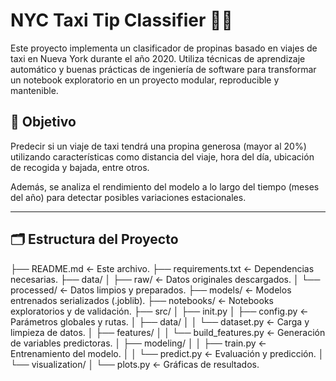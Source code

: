 # NYC Taxi Tip Classifier 🗽🚕

Este proyecto implementa un clasificador de propinas basado en viajes de taxi en Nueva York durante el año 2020. Utiliza técnicas de aprendizaje automático y buenas prácticas de ingeniería de software para transformar un notebook exploratorio en un proyecto modular, reproducible y mantenible.

## 📌 Objetivo

Predecir si un viaje de taxi tendrá una propina generosa (mayor al 20%) utilizando características como distancia del viaje, hora del día, ubicación de recogida y bajada, entre otros.

Además, se analiza el rendimiento del modelo a lo largo del tiempo (meses del año) para detectar posibles variaciones estacionales.

---

## 🗂️ Estructura del Proyecto
├── README.md <- Este archivo.
├── requirements.txt <- Dependencias necesarias.
├── data/
│ ├── raw/ <- Datos originales descargados.
│ └── processed/ <- Datos limpios y preparados.
├── models/ <- Modelos entrenados serializados (.joblib).
├── notebooks/ <- Notebooks exploratorios y de validación.
├── src/
│ ├── init.py
│ ├── config.py <- Parámetros globales y rutas.
│ ├── data/
│ │ └── dataset.py <- Carga y limpieza de datos.
│ ├── features/
│ │ └── build_features.py <- Generación de variables predictoras.
│ ├── modeling/
│ │ ├── train.py <- Entrenamiento del modelo.
│ │ └── predict.py <- Evaluación y predicción.
│ └── visualization/
│ └── plots.py <- Gráficas de resultados.


